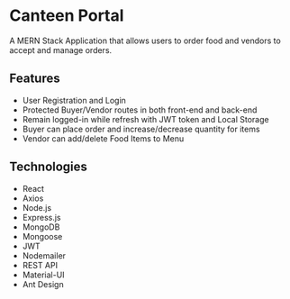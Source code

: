 # Canteen Portal

A MERN Stack Application that allows users to order food and vendors to accept and manage orders.

## Features

- User Registration and Login
- Protected Buyer/Vendor routes in both front-end and back-end
- Remain logged-in while refresh with JWT token and Local Storage
- Buyer can place order and increase/decrease quantity for items
- Vendor can add/delete Food Items to Menu



## Technologies

- React
- Axios
- Node.js
- Express.js
- MongoDB
- Mongoose
- JWT
- Nodemailer
- REST API
- Material-UI
- Ant Design
